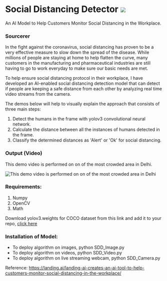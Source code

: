 # Social Distancing Detector [![](https://img.shields.io/badge/Anshu-Jha-brightgreen.svg?colorB=ff0000)](https://www.linkedin.com/in/anshu-jha-835723194/)
An AI Model to Help Customers Monitor Social Distancing in the Workplace.

### Sourcerer 

In the fight against the coronavirus, social distancing has proven to be a very effective measure to slow down the spread of the disease. While millions of people are staying at home to help flatten the curve, many customers in the manufacturing and pharmaceutical industries are still having to go to work everyday to make sure our basic needs are met.

To help ensure social distancing protocol in their workplace, I have developed an AI-enabled social distancing detection model that can detect if people are keeping a safe distance from each other by analyzing real time video streams from the camera.

The demos below will help to visually explain the approach that consists of three main steps:

1. Detect the humans in the frame with yolov3 convolutional neural network.
2. Calculate the distance between all the instances of humans detected in the frame.
3. Classify the determined distances as 'Alert' or 'Ok' for social distancing.


### Output (Video)
This demo video is performed on on of the most crowded area in Delhi.

![This demo video is performed on on of the most crowded area in Delhi](https://github.com/dominator-220/Social-Distancing-Detector/blob/main/videos/output.gif)


### Requirements:

1. Numpy
2. OpenCV
3. Math

Download yolov3.weights for COCO dataset from this link and add it to your repo, [click here](https://pjreddie.com/darknet/yolo/)

### Installation of Model:

* To deploy algorithm on images, python SDD_Image.py
* To deploy algorithm on videos, python SDD_Video.py
* To deploy algorithm on live streaming webcam, python SDD_Camera.py


Reference: https://landing.ai/landing-ai-creates-an-ai-tool-to-help-customers-monitor-social-distancing-in-the-workplace/
